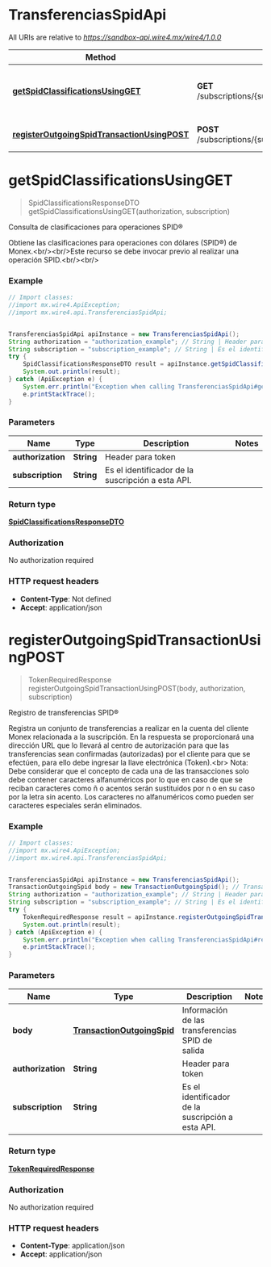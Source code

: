 # TransferenciasSpidApi

All URIs are relative to *https://sandbox-api.wire4.mx/wire4/1.0.0*

Method | HTTP request | Description
------------- | ------------- | -------------
[**getSpidClassificationsUsingGET**](TransferenciasSpidApi.md#getSpidClassificationsUsingGET) | **GET** /subscriptions/{subscription}/beneficiaries/spid/classifications | Consulta de clasificaciones para operaciones SPID®
[**registerOutgoingSpidTransactionUsingPOST**](TransferenciasSpidApi.md#registerOutgoingSpidTransactionUsingPOST) | **POST** /subscriptions/{subscription}/transactions/outcoming/spid | Registro de transferencias SPID®

<a name="getSpidClassificationsUsingGET"></a>
# **getSpidClassificationsUsingGET**
> SpidClassificationsResponseDTO getSpidClassificationsUsingGET(authorization, subscription)

Consulta de clasificaciones para operaciones SPID®

Obtiene las clasificaciones para operaciones con dólares (SPID®) de Monex.&lt;br/&gt;&lt;br/&gt;Este recurso se debe invocar previo al realizar una operación SPID.&lt;br/&gt;&lt;br/&gt;

### Example
```java
// Import classes:
//import mx.wire4.ApiException;
//import mx.wire4.api.TransferenciasSpidApi;


TransferenciasSpidApi apiInstance = new TransferenciasSpidApi();
String authorization = "authorization_example"; // String | Header para token
String subscription = "subscription_example"; // String | Es el identificador de la suscripción a esta API.
try {
    SpidClassificationsResponseDTO result = apiInstance.getSpidClassificationsUsingGET(authorization, subscription);
    System.out.println(result);
} catch (ApiException e) {
    System.err.println("Exception when calling TransferenciasSpidApi#getSpidClassificationsUsingGET");
    e.printStackTrace();
}
```

### Parameters

Name | Type | Description  | Notes
------------- | ------------- | ------------- | -------------
 **authorization** | **String**| Header para token |
 **subscription** | **String**| Es el identificador de la suscripción a esta API. |

### Return type

[**SpidClassificationsResponseDTO**](SpidClassificationsResponseDTO.md)

### Authorization

No authorization required

### HTTP request headers

 - **Content-Type**: Not defined
 - **Accept**: application/json

<a name="registerOutgoingSpidTransactionUsingPOST"></a>
# **registerOutgoingSpidTransactionUsingPOST**
> TokenRequiredResponse registerOutgoingSpidTransactionUsingPOST(body, authorization, subscription)

Registro de transferencias SPID®

Registra un conjunto de transferencias a realizar en la cuenta del cliente Monex relacionada a la suscripción. En la respuesta se proporcionará una dirección URL que lo llevará al centro de autorización para que las transferencias sean confirmadas (autorizadas) por el cliente para que se efectúen, para ello debe ingresar la llave electrónica (Token).&lt;br&gt; Nota: Debe considerar que el concepto de cada una de las transacciones solo debe contener caracteres alfanuméricos por lo que en caso de que se reciban caracteres como ñ o acentos serán sustituidos por n o en su caso por la letra sin acento. Los caracteres no alfanuméricos como pueden ser caracteres especiales serán eliminados.

### Example
```java
// Import classes:
//import mx.wire4.ApiException;
//import mx.wire4.api.TransferenciasSpidApi;


TransferenciasSpidApi apiInstance = new TransferenciasSpidApi();
TransactionOutgoingSpid body = new TransactionOutgoingSpid(); // TransactionOutgoingSpid | Información de las transferencias SPID de salida
String authorization = "authorization_example"; // String | Header para token
String subscription = "subscription_example"; // String | Es el identificador de la suscripción a esta API.
try {
    TokenRequiredResponse result = apiInstance.registerOutgoingSpidTransactionUsingPOST(body, authorization, subscription);
    System.out.println(result);
} catch (ApiException e) {
    System.err.println("Exception when calling TransferenciasSpidApi#registerOutgoingSpidTransactionUsingPOST");
    e.printStackTrace();
}
```

### Parameters

Name | Type | Description  | Notes
------------- | ------------- | ------------- | -------------
 **body** | [**TransactionOutgoingSpid**](TransactionOutgoingSpid.md)| Información de las transferencias SPID de salida |
 **authorization** | **String**| Header para token |
 **subscription** | **String**| Es el identificador de la suscripción a esta API. |

### Return type

[**TokenRequiredResponse**](TokenRequiredResponse.md)

### Authorization

No authorization required

### HTTP request headers

 - **Content-Type**: application/json
 - **Accept**: application/json

